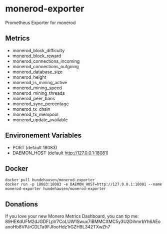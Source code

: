 # monerod-exporter
Prometheus Exporter for monerod

## Metrics
* monerod_block_difficulty
* monerod_block_reward
* monerod_connections_incoming
* monerod_connections_outgoing
* monerod_database_size
* monerod_height
* monerod_is_mining_active
* monerod_mining_speed
* monerod_mining_threads
* monerod_peer_bans
* monerod_sync_percentage
* monerod_tx_chain
* monerod_tx_mempool
* monerod_update_available
## Environement Variables
* PORT (default 18083)
* DAEMON_HOST (default http://127.0.0.1:18081)

## Docker
```
docker pull hundehausen/monerod-exporter
docker run -p 18083:18083 -e DAEMON_HOST=http://127.0.0.1:18081 --name monerod-exporter hundehausen/monerod-exporter 
```

## Donations
If you love your new Monero Metrics Dashboard, you can tip me:
89HEKdUFM2dJGDFLpV7CoLUW1Swux7iBMMCXMC5y3U2DihmrbYh6AEoanoHb8VPJrCDLTa9FJfooHdz1rGZH9L342TXwZh7